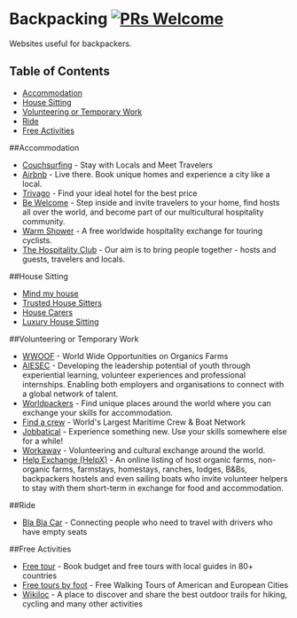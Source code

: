 # Backpacking [![PRs Welcome](https://img.shields.io/badge/PRs-welcome-brightgreen.svg?style=flat-square)](http://makeapullrequest.com)
Websites useful for backpackers.

Table of Contents
-----------------

* [Accommodation](#accommodation)
* [House Sitting](#house-sitting)
* [Volunteering or Temporary Work](#volunteering-or-temporary-work)
* [Ride](#ride)
* [Free Activities](#free-activities)


##Accommodation
* [Couchsurfing](https://www.couchsurfing.com/) - Stay with Locals and Meet Travelers
* [Airbnb](https://www.airbnb.com) - Live there. Book unique homes and experience a city like a local.
* [Trivago](http://www.trivago.com/) - Find your ideal hotel for the best price
* [Be Welcome](https://www.bewelcome.org/) - Step inside and invite travelers to your home, find hosts all over the world, and become part of our multicultural hospitality community.
* [Warm Shower](https://www.warmshowers.org/) - A free worldwide hospitality exchange for touring cyclists.
* [The Hospitality Club](http://www.hospitalityclub.org/) - Our aim is to bring people together - hosts and guests, travelers and locals.

##House Sitting
* [Mind my house](http://www.mindmyhouse.com/)
* [Trusted House Sitters](https://www.trustedhousesitters.com)
* [House Carers](https://www.housecarers.com/)
* [Luxury House Sitting](http://www.luxuryhousesitting.com/)

##Volunteering or Temporary Work
* [WWOOF](http://wwoof.net/) - World Wide Opportunities on Organics Farms
* [AIESEC](http://aiesec.org/) - Developing the leadership potential of youth through experiential learning, volunteer experiences and professional internships. Enabling both employers and organisations
to connect with a global network of talent.
* [Worldpackers](https://www.worldpackers.com/) - Find unique places around the world where you can exchange your skills for accommodation.
* [Find a crew](https://www.findacrew.net/) -  World's Largest Maritime Crew & Boat Network
* [Jobbatical](https://jobbatical.com/) - Experience something new. Use your skills somewhere else for a while!
* [Workaway](https://www.workaway.info/) - Volunteering and cultural exchange around the world.
* [Help Exchange (HelpX)](http://www.helpx.net/) - An online listing of host organic farms, non-organic farms, farmstays, homestays, ranches, lodges, B&Bs, backpackers hostels and even sailing boats who invite volunteer helpers to stay with them short-term in exchange for food and accommodation.

##Ride
* [Bla Bla Car](https://www.blablacar.com) - Connecting people who need to travel with drivers who have empty seats

##Free Activities
* [Free tour](https://www.freetour.com/) - Book budget and free tours with local guides in 80+ countries
* [Free tours by foot](http://www.freetoursbyfoot.com/) - Free Walking Tours of American and European Cities
* [Wikiloc](http://www.wikiloc.com/) - A place to discover and share the best outdoor trails for hiking, cycling and many other activities
